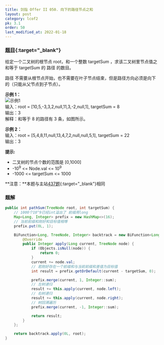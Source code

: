 ```yaml
---
title: 剑指 Offer II 050. 向下的路径节点之和
layout: post
category: lcof2
pk: 3.1
order: 50
last_modified_at: 2022-01-18
---
```


### [题目](https://leetcode-cn.com/problems/6eUYwP/){:target="_blank"}

给定一个二叉树的根节点 root，和一个整数 targetSum ，求该二叉树里节点值之和等于 targetSum 的 路径 的数目。

路径 不需要从根节点开始，也不需要在叶子节点结束，但是路径方向必须是向下的（只能从父节点到子节点）。

**示例 1：**  
![示例1]({{site.cdn}}/assets/3/050/e1.jpg)  
输入：root = [10,5,-3,3,2,null,11,3,-2,null,1], targetSum = 8  
输出：3  
解释：和等于 8 的路径有 3 条，如图所示。

**示例 2：**  
输入：root = [5,4,8,11,null,13,4,7,2,null,null,5,1], targetSum = 22  
输出：3

**提示:**
- 二叉树的节点个数的范围是 [0,1000]
- -10<sup>9</sup> <= Node.val <= 10<sup>9</sup>
- -1000 <= targetSum <= 1000

**注意：**本题与主站[437题](https://leetcode-cn.com/problems/path-sum-iii/){:target="_blank"}相同

### 题解

```java
public int pathSum(TreeNode root, int targetSum) {
    // 1000个10^9已经int溢出了 前缀用long
    Map<Long, Integer> prefix = new HashMap<>(16);
    // 当前前缀和刚好和目标值相等
    prefix.put(0L, 1);

    BiFunction<Long, TreeNode, Integer> backtrack = new BiFunction<Long, TreeNode, Integer>() {
        @Override
        public Integer apply(Long current, TreeNode node) {
            if (Objects.isNull(node)) {
                return 0;
            }
            current += node.val;
            // 若刚好存在一个前缀和与当前前缀和差值为目标值
            int result = prefix.getOrDefault(current - targetSum, 0);

            prefix.merge(current, 1, Integer::sum);
            // 左树递归
            result += this.apply(current, node.left);
            // 右树递归
            result += this.apply(current, node.right);
            // 树回溯遍历
            prefix.merge(current, -1, Integer::sum);

            return result;
        }
    };

    return backtrack.apply(0L, root);
}
```